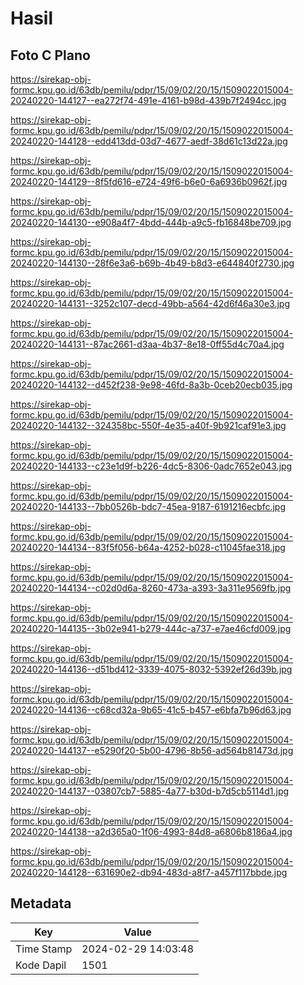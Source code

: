 # Hasil

## Foto C Plano

https://sirekap-obj-formc.kpu.go.id/63db/pemilu/pdpr/15/09/02/20/15/1509022015004-20240220-144127--ea272f74-491e-4161-b98d-439b7f2494cc.jpg

https://sirekap-obj-formc.kpu.go.id/63db/pemilu/pdpr/15/09/02/20/15/1509022015004-20240220-144128--edd413dd-03d7-4677-aedf-38d61c13d22a.jpg

https://sirekap-obj-formc.kpu.go.id/63db/pemilu/pdpr/15/09/02/20/15/1509022015004-20240220-144129--8f5fd616-e724-49f6-b6e0-6a6936b0962f.jpg

https://sirekap-obj-formc.kpu.go.id/63db/pemilu/pdpr/15/09/02/20/15/1509022015004-20240220-144130--e908a4f7-4bdd-444b-a9c5-fb16848be709.jpg

https://sirekap-obj-formc.kpu.go.id/63db/pemilu/pdpr/15/09/02/20/15/1509022015004-20240220-144130--28f6e3a6-b69b-4b49-b8d3-e644840f2730.jpg

https://sirekap-obj-formc.kpu.go.id/63db/pemilu/pdpr/15/09/02/20/15/1509022015004-20240220-144131--3252c107-decd-49bb-a564-42d6f46a30e3.jpg

https://sirekap-obj-formc.kpu.go.id/63db/pemilu/pdpr/15/09/02/20/15/1509022015004-20240220-144131--87ac2661-d3aa-4b37-8e18-0ff55d4c70a4.jpg

https://sirekap-obj-formc.kpu.go.id/63db/pemilu/pdpr/15/09/02/20/15/1509022015004-20240220-144132--d452f238-9e98-46fd-8a3b-0ceb20ecb035.jpg

https://sirekap-obj-formc.kpu.go.id/63db/pemilu/pdpr/15/09/02/20/15/1509022015004-20240220-144132--324358bc-550f-4e35-a40f-9b921caf91e3.jpg

https://sirekap-obj-formc.kpu.go.id/63db/pemilu/pdpr/15/09/02/20/15/1509022015004-20240220-144133--c23e1d9f-b226-4dc5-8306-0adc7652e043.jpg

https://sirekap-obj-formc.kpu.go.id/63db/pemilu/pdpr/15/09/02/20/15/1509022015004-20240220-144133--7bb0526b-bdc7-45ea-9187-6191216ecbfc.jpg

https://sirekap-obj-formc.kpu.go.id/63db/pemilu/pdpr/15/09/02/20/15/1509022015004-20240220-144134--83f5f056-b64a-4252-b028-c11045fae318.jpg

https://sirekap-obj-formc.kpu.go.id/63db/pemilu/pdpr/15/09/02/20/15/1509022015004-20240220-144134--c02d0d6a-8260-473a-a393-3a311e9569fb.jpg

https://sirekap-obj-formc.kpu.go.id/63db/pemilu/pdpr/15/09/02/20/15/1509022015004-20240220-144135--3b02e941-b279-444c-a737-e7ae46cfd009.jpg

https://sirekap-obj-formc.kpu.go.id/63db/pemilu/pdpr/15/09/02/20/15/1509022015004-20240220-144136--d51bd412-3339-4075-8032-5392ef26d39b.jpg

https://sirekap-obj-formc.kpu.go.id/63db/pemilu/pdpr/15/09/02/20/15/1509022015004-20240220-144136--c68cd32a-9b65-41c5-b457-e6bfa7b96d63.jpg

https://sirekap-obj-formc.kpu.go.id/63db/pemilu/pdpr/15/09/02/20/15/1509022015004-20240220-144137--e5290f20-5b00-4796-8b56-ad564b81473d.jpg

https://sirekap-obj-formc.kpu.go.id/63db/pemilu/pdpr/15/09/02/20/15/1509022015004-20240220-144137--03807cb7-5885-4a77-b30d-b7d5cb5114d1.jpg

https://sirekap-obj-formc.kpu.go.id/63db/pemilu/pdpr/15/09/02/20/15/1509022015004-20240220-144138--a2d365a0-1f06-4993-84d8-a6806b8186a4.jpg

https://sirekap-obj-formc.kpu.go.id/63db/pemilu/pdpr/15/09/02/20/15/1509022015004-20240220-144128--631690e2-db94-483d-a8f7-a457f117bbde.jpg


## Metadata

| Key        | Value               |
| ---------- | ------------------- |
| Time Stamp | 2024-02-29 14:03:48 |
| Kode Dapil | 1501                |



